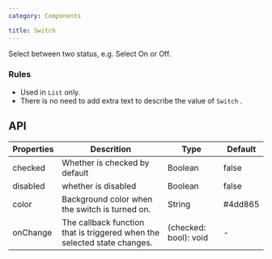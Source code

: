 ```yaml
---
category: Components

title: Switch
---
```


Select between two status, e.g. Select On or Off.

### Rules
- Used in `List` only.
- There is no need to add extra text to describe the value of `Switch` .

## API

Properties | Descrition | Type | Default
-----------|------------|------|--------
| checked    | Whether is checked by default    | Boolean       |   false  |
| disabled   | whether is disabled    | Boolean       |   false  |
| color | Background color when the switch is turned on. | String | #4dd865 |
| onChange   | The callback function that is triggered when the selected state changes. | (checked: bool): void |  -  |
